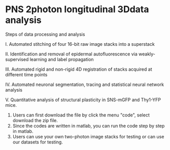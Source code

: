 # PNS 2photon longitudinal 3Ddata analysis

Steps of data processing and analysis

I. Automated stitching of four 16-bit raw image stacks into a superstack

II. Identification and removal of epidermal autofluorescence via weakly-supervised learning and label propagation 

III. Automated rigid and non-rigid 4D registration of stacks acquired at different time points

IV. Automated neuronal segmentation, tracing and statistical neural network analysis

V. Quantitative analysis of structural plasticity in SNS-mGFP and Thy1-YFP mice.

1. Users can first download the file by click the menu "code", select download the zip file.
2. Since the codes are written in matlab, you can run the code step by step in matlab.
3. Users can use your own two-photon image stacks for testing or can use our datasets for testing.
